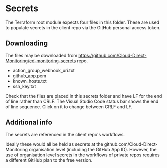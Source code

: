 # Secrets

The Terraform root module expects four files in this folder. These are used to populate secrets in the client repo via the GitHub personal access token.

## Downloading

The files may be downloaded from <https://github.com/Cloud-Direct-Monitoring/cd-monitoring-secrets> repo.

* action_group_webhook_uri.txt
* github_app.pem
* known_hosts.txt
* ssh_key.txt

Check that the files are placed in this secrets folder and have LF for the end of line rather than CRLF. The Visual Studio Code status bar shows the end of line sequence. Click on it to change between CRLF and LF.

## Additional info

The secrets are referenced in the client repo's workflows.

Ideally these would all be held as secrets at the github.com/Cloud-Direct-Monitoring organisation level (including the GitHub App ID). However, the use of organisation level secrets in the workflows of private repos requires a different GitHub plan to the free version.

